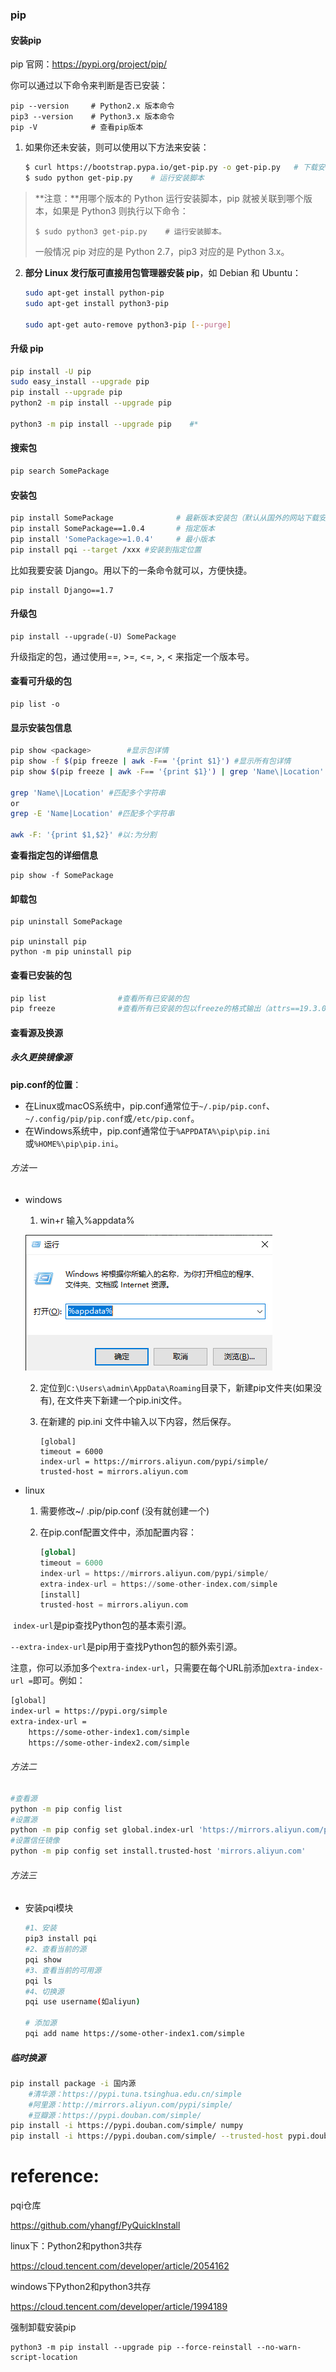 ### pip

#### 安装pip

pip 官网：https://pypi.org/project/pip/

你可以通过以下命令来判断是否已安装：

```
pip --version     # Python2.x 版本命令
pip3 --version    # Python3.x 版本命令
pip -V            # 查看pip版本
```

1. 如果你还未安装，则可以使用以下方法来安装：

   ```bash
   $ curl https://bootstrap.pypa.io/get-pip.py -o get-pip.py   # 下载安装脚本
   $ sudo python get-pip.py    # 运行安装脚本
   ```

> **注意：**用哪个版本的 Python 运行安装脚本，pip 就被关联到哪个版本，如果是 Python3 则执行以下命令：
>
> ```
> $ sudo python3 get-pip.py    # 运行安装脚本。
> ```
>
> 一般情况 pip 对应的是 Python 2.7，pip3 对应的是 Python 3.x。



2. **部分 Linux 发行版可直接用包管理器安装 pip**，如 Debian 和 Ubuntu：

   ```bash
   sudo apt-get install python-pip
   sudo apt-get install python3-pip
   
   sudo apt-get auto-remove python3-pip [--purge]
   ```

   

#### 升级 pip

```bash
pip install -U pip
sudo easy_install --upgrade pip
pip install --upgrade pip
python2 -m pip install --upgrade pip

python3 -m pip install --upgrade pip	#*
```

#### 搜索包

```bash
pip search SomePackage
```

#### 安装包

```bash
pip install SomePackage              # 最新版本安装包（默认从国外的网站下载安装） 全局包一般安装在/usr/lib/python3/dist-packages/
pip install SomePackage==1.0.4       # 指定版本
pip install 'SomePackage>=1.0.4'     # 最小版本
pip install pqi --target /xxx #安装到指定位置
```

比如我要安装 Django。用以下的一条命令就可以，方便快捷。

```
pip install Django==1.7
```

#### 升级包

```
pip install --upgrade(-U) SomePackage
```

升级指定的包，通过使用==, >=, <=, >, < 来指定一个版本号。

#### 查看可升级的包

```
pip list -o
```

#### 显示安装包信息

```bash
pip show <package>        #显示包详情
pip show -f $(pip freeze | awk -F== '{print $1}') #显示所有包详情
pip show $(pip freeze | awk -F== '{print $1}') | grep 'Name\|Location' | awk -F: '{print $2}'

grep 'Name\|Location' #匹配多个字符串
or 
grep -E 'Name|Location' #匹配多个字符串

awk -F: '{print $1,$2}' #以:为分割
```

**查看指定包的详细信息**

```
pip show -f SomePackage
```

#### 卸载包

```
pip uninstall SomePackage

pip uninstall pip
python -m pip uninstall pip
```

#### 查看已安装的包

```bash
pip list                #查看所有已安装的包
pip freeze              #查看所有已安装的包以freeze的格式输出（attrs==19.3.0 Automat==0.8.0等）  
```



#### 查看源及换源

##### 永久更换镜像源

**pip.conf的位置**：

- 在Linux或macOS系统中，pip.conf通常位于`~/.pip/pip.conf`、`~/.config/pip/pip.conf`或`/etc/pip.conf`。
- 在Windows系统中，pip.conf通常位于`%APPDATA%\pip\pip.ini`或`%HOME%\pip\pip.ini`。

###### 方法一

- windows

  1. win+r 输入%appdata%

  ![image-20221111164113519](image/image-20221111164113519.png)

  2. 定位到`C:\Users\admin\AppData\Roaming`目录下，新建pip文件夹(如果没有), 在文件夹下新建一个pip.ini文件。

  3. 在新建的 pip.ini 文件中输入以下内容，然后保存。

     ```
     [global]
     timeout = 6000
     index-url = https://mirrors.aliyun.com/pypi/simple/
     trusted-host = mirrors.aliyun.com
     ```
	
- linux

  1. 需要修改~/ .pip/pip.conf (没有就创建一个)

  2. 在pip.conf配置文件中，添加配置内容：

     ```python
     [global]
     timeout = 6000
     index-url = https://mirrors.aliyun.com/pypi/simple/
     extra-index-url = https://some-other-index.com/simple
     [install]
     trusted-host = mirrors.aliyun.com
     ```

​				`index-url`是pip查找Python包的基本索引源。

​				`--extra-index-url`是pip用于查找Python包的额外索引源。

​			注意，你可以添加多个`extra-index-url`，只需要在每个URL前添加`extra-index-url =`即可。例如：

```bash
[global]  
index-url = https://pypi.org/simple  
extra-index-url =   
    https://some-other-index1.com/simple  
    https://some-other-index2.com/simple
```





###### 方法二

```bash
#查看源
python -m pip config list
#设置源
python -m pip config set global.index-url 'https://mirrors.aliyun.com/pypi/simple/'
#设置信任镜像
python -m pip config set install.trusted-host 'mirrors.aliyun.com'
```



###### 方法三

- 安装pqi模块

  ```bash
  #1、安装
  pip3 install pqi
  #2、查看当前的源
  pqi show
  #3、查看当前的可用源
  pqi ls
  #4、切换源
  pqi use username(如aliyun)
  
  # 添加源
  pqi add name https://some-other-index1.com/simple 
  
  ```
  
  

##### 临时换源

```bash
pip install package -i 国内源
    #清华源：https://pypi.tuna.tsinghua.edu.cn/simple
    #阿里源：http://mirrors.aliyun.com/pypi/simple/
    #豆瓣源：https://pypi.douban.com/simple/
pip install -i https://pypi.douban.com/simple/ numpy
pip install -i https://pypi.douban.com/simple/ --trusted-host pypi.douban.com  #此参数“--trusted-host”表示信任，如果上一个提示不受信任，就使用这个
```





# reference:

pqi仓库

https://github.com/yhangf/PyQuickInstall

linux下：Python2和python3共存

https://cloud.tencent.com/developer/article/2054162

windows下Python2和python3共存

https://cloud.tencent.com/developer/article/1994189

强制卸载安装pip

```
python3 -m pip install --upgrade pip --force-reinstall --no-warn-script-location
```

